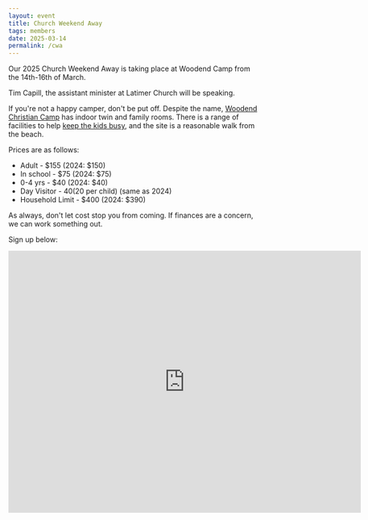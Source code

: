```yaml
---
layout: event
title: Church Weekend Away
tags: members
date: 2025-03-14
permalink: /cwa
---
```



Our 2025 Church Weekend Away is taking place at Woodend Camp from the 14th-16th of March. 
<!--excerpt end-->

Tim Capill, the assistant minister at Latimer Church will be speaking. 

If you're not a happy camper, don't be put off. Despite the name, [Woodend Christian Camp](https://www.woodendcamp.co.nz/) has indoor twin and family rooms. There is a range of facilities to help [keep the kids busy](https://www.woodendcamp.co.nz/activities), and the site is a reasonable walk from the beach.

Prices are as follows:
 - Adult - $155 (2024: $150)
 - In school - $75 (2024: $75)
 - 0-4 yrs - $40 (2024: $40)
 - Day Visitor - $40 ($20 per child) (same as 2024)
 - Household Limit - $400 (2024: $390)

As always, don't let cost stop you from coming. If finances are a concern, we can work something out.

Sign up below:

<iframe src="https://docs.google.com/forms/d/e/1FAIpQLScsNbTLD06cjvUrG2Y4EHieGadhf2gvEzluzqVRaM2YdjNtpQ/viewform?embedded=true" width="700" height="520" frameborder="0" marginheight="0" marginwidth="0">Loading…</iframe>
